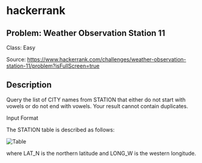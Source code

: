 # hackerrank
## Problem: Weather Observation Station 11
Class: Easy

Source: https://www.hackerrank.com/challenges/weather-observation-station-11/problem?isFullScreen=true

## Description
Query the list of CITY names from STATION that either do not start with vowels or do not end with vowels. Your result cannot contain duplicates.

Input Format

The STATION table is described as follows:

![Table](https://s3.amazonaws.com/hr-challenge-images/9336/1449345840-5f0a551030-Station.jpg)

where LAT_N is the northern latitude and LONG_W is the western longitude.
